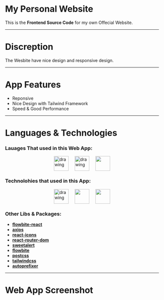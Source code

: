 # My Personal Website

This is the **Frontend Source Code** for my own Offecial Website.


-----

# Discreption
The Wesbite have nice design and responsive design.
 
-----

# App Features
  - Reponsive
  - Nice Design with Tailwind Framework
  - Speed & Good Performance

-----

# Languages & Technologies
### Lauages That used in this Web App:

<div style="display: flex; justify-content: center; align-items: center; gap: 20px;">
  <a href="https://developer.mozilla.org/en-US/docs/Web/HTML"><img src="https://img.icons8.com/color/48/000000/html-5--v1.png" alt="drawing" width="48" height="48"/></a>
  <a href="https://developer.mozilla.org/en-US/docs/Web/CSS?retiredLocale=ar"><img src="https://img.icons8.com/color/48/000000/css3.png" alt="drawing" width="48" height="48"/></a>
  <a href="https://www.javascript.com/"><img src="https://img.icons8.com/color/48/000000/javascript--v2.png" width="48" height="48"/></a>
</div>

### Technolohies that used in this App:

<div style="display: flex; justify-content: center; align-items: center; gap: 20px;">
  <a href="https://reactjs.org/"><img src="https://cdn-icons-png.flaticon.com/512/3334/3334886.png" alt="drawing" width="48" height="48"/></a>
  <a href="https://tailwindcss.com/"><img src="https://tailwindcss.com/_next/static/media/tailwindcss-mark.79614a5f61617ba49a0891494521226b.svg" width="48" height="48"/></a>
    <a href="https://styled-components.com/"><img src="https://cdn.iconscout.com/icon/premium/png-64-thumb/nail-polish-73-761221.png" width="48" height="48"/></a>

</div>

### Other Libs & Packages:
  - [**flowbite-react**](https://reactrouter.com/)
  - [**__axios__**](https://axios-http.com/)
  - [**react-icons**](https://react-bootstrap.github.io/)
  - [**react-router-dom**](https://react-bootstrap.github.io/)
  - [**sweetalert**](https://react-bootstrap.github.io/)
  - [**flowbite**](https://react-bootstrap.github.io/)
  - [**postcss**](https://react-bootstrap.github.io/)
  - [**tailwindcss**](https://react-bootstrap.github.io/)
  - [**autoprefixer**](https://react-bootstrap.github.io/)

-----

# Web App Screenshot
<!-- ![Markdown Blog App Screenshot](https://github.com/ahmedmohmd/my-personal-website/blob/main/app-screenshot.png?raw=true) -->
